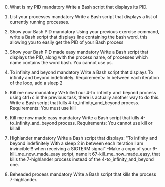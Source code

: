0. What is my PID mandatory
Write a Bash script that displays its PID.

1. List your processes mandatory
Write a Bash script that displays a list of currently running processes.

2. Show your Bash PID mandatory
Using your previous exercise command, write a Bash script that displays line containing the bash word, 
this allowing you to easily get the PID of your Bash process

3. Show your Bash PID made easy mandatory
Write a Bash script that displays the PID, along with the process name, of processes which name contains the word bash.
You cannot use ps.

4. To infinity and beyond mandatory
Write a Bash script that displays To infinity and beyond indefinitely.
Requirements:
In between each iteration of the loop, add a sleep 2

5. Kill me now mandatory
We killed our 4-to_infinity_and_beyond process using ctrl+c in the previous task, there is actually another way to do this.
Write a Bash script that kills 4-to_infinity_and_beyond process.
Requirements:
You must use kill

6. Kill me now made easy mandatory
Write a Bash script that kills 4-to_infinity_and_beyond process.
Requirements:
You cannot use kill or killall

7. Highlander mandatory
Write a Bash script that displays:
"To infinity and beyond indefinitely
With a sleep 2 in between each iteration
I am invincible!!! when receiving a SIGTERM signal"
-Make a copy of your 6-kill_me_now_made_easy script, name it 67-kill_me_now_made_easy, 
that kills the 7-highlander process instead of the 4-to_infinity_and_beyond one.

8. Beheaded process mandatory
Write a Bash script that kills the process 7-highlander.

